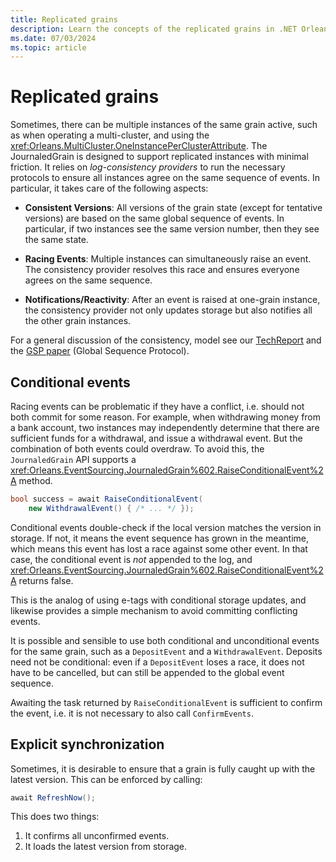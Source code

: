 ```yaml
---
title: Replicated grains
description: Learn the concepts of the replicated grains in .NET Orleans.
ms.date: 07/03/2024
ms.topic: article
---
```


# Replicated grains

Sometimes, there can be multiple instances of the same grain active, such as when operating a multi-cluster, and using the <xref:Orleans.MultiCluster.OneInstancePerClusterAttribute>. The JournaledGrain is designed to support replicated instances with minimal friction. It relies on *log-consistency providers* to run the necessary protocols to ensure all instances agree on the same sequence of events. In particular, it takes care of the following aspects:

* **Consistent Versions**: All versions of the grain state (except for tentative versions) are based on the same global sequence of events. In particular, if two instances see the same version number, then they see the same state.

* **Racing Events**: Multiple instances can simultaneously raise an event. The consistency provider resolves this race and ensures everyone agrees on the same sequence.

* **Notifications/Reactivity**: After an event is raised at one-grain instance, the consistency provider not only updates storage but also notifies all the other grain instances.

For a general discussion of the consistency, model see our [TechReport](https://www.microsoft.com/research/publication/geo-distribution-actor-based-services/) and the [GSP paper](https://www.microsoft.com/research/publication/global-sequence-protocol-a-robust-abstraction-for-replicated-shared-state-extended-version/) (Global Sequence Protocol).

## Conditional events

Racing events can be problematic if they have a conflict, i.e. should not both commit for some reason. For example, when withdrawing money from a bank account, two instances may independently determine that there are sufficient funds for a withdrawal, and issue a withdrawal event. But the combination of both events could overdraw. To avoid this, the `JournaledGrain` API supports a <xref:Orleans.EventSourcing.JournaledGrain%602.RaiseConditionalEvent%2A> method.

```csharp
bool success = await RaiseConditionalEvent(
    new WithdrawalEvent() { /* ... */ });
```

Conditional events double-check if the local version matches the version in storage. If not, it means the event sequence has grown in the meantime, which means this event has lost a race against some other event. In that case, the conditional event is *not* appended to the log, and <xref:Orleans.EventSourcing.JournaledGrain%602.RaiseConditionalEvent%2A> returns false.

This is the analog of using e-tags with conditional storage updates, and likewise provides a simple mechanism to avoid committing conflicting events.

It is possible and sensible to use both conditional and unconditional events for the same grain, such as a `DepositEvent` and a `WithdrawalEvent`. Deposits need not be conditional: even if a `DepositEvent` loses a race, it does not have to be cancelled, but can still be appended to the global event sequence.

Awaiting the task returned by `RaiseConditionalEvent` is sufficient to confirm the event, i.e. it is not necessary to also call `ConfirmEvents`.

## Explicit synchronization

Sometimes, it is desirable to ensure that a grain is fully caught up with the latest version. This can be enforced by calling:

```csharp
await RefreshNow();
```

This does two things:

1. It confirms all unconfirmed events.
1. It loads the latest version from storage.
